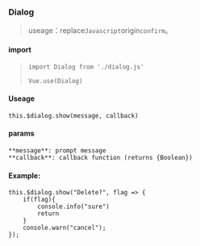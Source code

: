 ### **Dialog**

> useage：replace`Javascript`origin`confirm`。

#### import
> `import Dialog from './dialog.js'`
>
> `Vue.use(Dialog)`  

#### Useage   

    this.$dialog.show(message, callback)

#### params
    **message**: prompt message
    **callback**: callback function (returns {Boolean})

#### Example:

    this.$dialog.show("Delete?", flag => {
        if(flag){
            console.info("sure")
            return
        }
        console.warn("cancel");
    });
